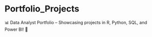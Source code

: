 # Portfolio_Projects
📊 Data Analyst Portfolio – Showcasing projects in R, Python, SQL, and Power BI! 🚀
